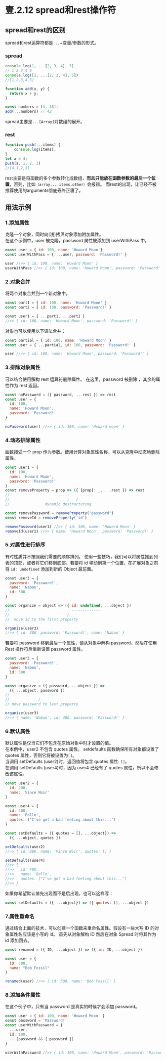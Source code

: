 # 壹.2.12 spread和rest操作符

## spread和rest的区别

spread和rest运算符都是`...`+变量/参数的形式。

### spread

```javascript
console.log(1, ...[2, 3, 4], 5)
// 1 2 3 4 5
console.log([1, ...[2, 3, 4], 5])
//[1,2,3,4,5]
```

```javascript
function add(x, y) {
  return x + y;
}

const numbers = [4, 38];
add(...numbers) // 42
```

spread主要是`...[Array]`对数组的展开。

### rest

```javascript
function push(...items) {
    console.log(items);
}
let a = 4;
push(a, 1, 2, 3)
//[4,1,2,3]
```

rest主要是将函数的多个参数转化成数组，**而且只能放在函数参数的最后一个位置**，否则，比如`（array,...items,other）`会报错。
而rest的出现，让已经不被推荐使用的arguments彻底寿终正寝了。

## 用法示例

### 1.添加属性

克隆一个对象，同时向\(浅\)拷贝对象添加附加属性。  
在这个示例中，user 被克隆，password 属性被添加到 userWithPass 中。

```javascript
const user = { id: 100, name: 'Howard Moon'}
const userWithPass = { ...user, password: 'Password!' }

user //>> { id: 100, name: 'Howard Moon' }
userWithPass //>> { id: 100, name: 'Howard Moon', password: 'Password!' }
```

### 2.对象合并

将两个对象合并到一个新对象中。

```javascript
const part1 = { id: 100, name: 'Howard Moon' }
const part2 = { id: 100, password: 'Password!' }

const user1 = { ...part1, ...part2 }
//>> { id: 100, name: 'Howard Moon', password: 'Password!' }
```

对象也可以使用以下语法合并：

```javascript
const partial = { id: 100, name: 'Howard Moon' }
const user = { ...partial, id: 100, password: 'Password!' }

user //>> { id: 100, name: 'Howard Moon', password: 'Password!' }
```

### 3.排除对象属性

可以结合使用解构 rest 运算符删除属性。 在这里，password 被删除 ，其余的属性作为 rest 返回。

```javascript
const noPassword = ({ password, ...rest }) => rest
const user = {
  id: 100,
  name: 'Howard Moon',
  password: 'Password!'
}

noPassword(user) //>> { id: 100, name: 'Howard moon' }
```

### 4.动态排除属性

函数接受一个 prop 作为参数。使用计算对象属性名称，可以从克隆中动态地删除属性。

```javascript
const user1 = {
  id: 100,
  name: 'Howard Moon',
  password: 'Password!'
}
const removeProperty = prop => ({ [prop]: _, ...rest }) => rest
//                     ----       ------
//                          \   /
//                dynamic destructuring

const removePassword = removeProperty('password')
const removeId = removeProperty('id')

removePassword(user1) //>> { id: 100, name: 'Howard Moon' }
removeId(user1) //>> { name: 'Howard Moon', password: 'Password!' }
```

### 5.对属性进行排序

有时性质并不按照我们需要的顺序排列。 使用一些技巧，我们可以将属性推到列表的顶部，或者将它们移到底部。若要将 id 移动到第一个位置，在扩展对象之前将 `id: undefined` 添加到新的 Object 最前面。

```javascript
const user3 = {
  password: 'Password!',
  name: 'Naboo',
  id: 300
}

const organize = object => ({ id: undefined, ...object })
//                            -------------
//                          /
//  move id to the first property

organize(user3)
//>> { id: 300, password: 'Password!', name: 'Naboo' }
```

若要将 password 移到最后一个属性，请从对象中解构 password。然后在使用 Rest 操作符后重新设置 password 属性。

```javascript
const user3 = {
  password: 'Password!',
  name: 'Naboo',
  id: 300
}

const organize = ({ password, ...object }) =>
  ({ ...object, password })
//              --------
//             /
// move password to last property

organize(user3)
//>> { name: 'Naboo', id: 300, password: 'Password!' }
```

### 6.默认属性

默认属性是仅当它们不包含在原始对象中时才设置的值。  
在本例中，user2 不包含 quotes 属性。 setdefaults 函数确保所有对象都设置了 quotes 属性，否则它将被设置为`[]`。  
当调用 setDefaults \(user2\)时，返回值将包含 quotes 属性: `[]`。  
在调用 setDefaults \(user4\)时，因为 user4 已经有了 quotes 属性，所以不会修改该属性。

```javascript
const user2 = {
  id: 200,
  name: 'Vince Noir'
}

const user4 = {
  id: 400,
  name: 'Bollo',
  quotes: ["I've got a bad feeling about this..."]
}

const setDefaults = ({ quotes = [], ...object}) =>
  ({ ...object, quotes })

setDefaults(user2)
//>> { id: 200, name: 'Vince Noir', quotes: [] }

setDefaults(user4)
//>> {
//>>   id: 400,
//>>   name: 'Bollo',
//>>   quotes: ["I've got a bad feeling about this..."]
//>> }
```

如果你希望默认值先出现而不是后出现，也可以这样写：

```javascript
const setDefaults = ({ ...object}) => ({ quotes: [], ...object })
```

### 7.属性重命名

通过结合上面的技术，可以创建一个函数来重命名属性。假设有一些大写 ID 的对象属性名应该是小写的 id。 首先从对象解构 ID 然后在对象 Spread 时将其作为 id 添加回去。

```javascript
const renamed = ({ ID, ...object }) => ({ id: ID, ...object })

const user = {
  ID: 500,
  name: "Bob Fossil"
}

renamed(user) //>> { id: 500, name: 'Bob Fossil' }
```

### 8.添加条件属性

在这个例子中，只有当 password 是真实的时候才会添加 password。

```javascript
const user = { id: 100, name: 'Howard Moon' }
const password = 'Password!'
const userWithPassword = {
  ...user,
  id: 100,
  ...(password && { password })
}

userWithPassword //>> { id: 100, name: 'Howard Moon', password: 'Password!' }
```

